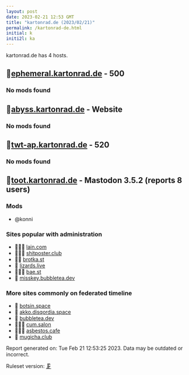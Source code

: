 ```yaml
---
layout: post
date: 2023-02-21 12:53 GMT
title: "kartonrad.de (2023/02/21)"
permalink: /kartonrad-de.html
initial: k
initi2l: ka
---
```


kartonrad.de has 4 hosts.

## 🦝[ephemeral.kartonrad.de](https://ephemeral.kartonrad.de) - 500

### No mods found

## 🦝[abyss.kartonrad.de](https://abyss.kartonrad.de) - Website

### No mods found

## 🦝[twt-ap.kartonrad.de](https://twt-ap.kartonrad.de) - 520

### No mods found

## 🦝[toot.kartonrad.de](https://toot.kartonrad.de) - Mastodon 3.5.2 (reports 8 users)

### Mods
 * @konni

### Sites popular with administration

* 🦝🧸💉 [lain.com](/lain-com.html)
* 🦝🧸💉 [shitposter.club](/shitposter-club.html)
* 🦝💉 [brotka.st](/brotka-st.html)
* 🦝 [lizards.live](/lizards-live.html)
* 🦝🧸💉 [bae.st](/bae-st.html)
* 🐘 [misskey.bubbletea.dev](/misskey-bubbletea-dev.html)

### More sites commonly on federated timeline

* 🐘 [botsin.space](/botsin-space.html)
* 🐘 [akko.disqordia.space](/akko-disqordia-space.html)
* 🦝 [bubbletea.dev](/bubbletea-dev.html)
* 🦝🧸💉 [cum.salon](/cum-salon.html)
* 🦝🧸💉 [asbestos.cafe](/asbestos-cafe.html)
* 🦝 [mugicha.club](/mugicha-club.html)

Report generated on: Tue Feb 21 12:53:25 2023. Data may be outdated or incorrect.

Ruleset version: [🗜](/version-clamp)
